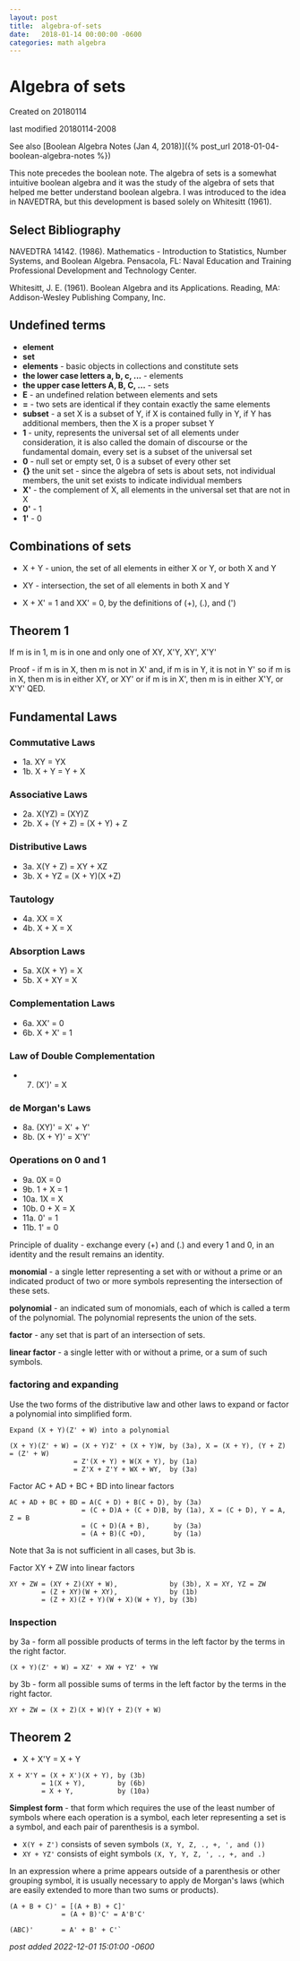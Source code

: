 ```yaml
---
layout:	post
title:	algebra-of-sets
date:	2018-01-14 00:00:00 -0600
categories:	math algebra
---
```


# Algebra of sets

Created on 20180114

last modified 20180114-2008

See also [Boolean Algebra Notes (Jan 4, 2018)]({% post_url 2018-01-04-boolean-algebra-notes %})


This note precedes the boolean note. The algebra of sets is a somewhat intuitive boolean algebra and it was the study of the algebra of sets that helped me better understand boolean algebra. I was introduced to the idea in NAVEDTRA, but this development is based solely on Whitesitt (1961).

## Select Bibliography

NAVEDTRA 14142. (1986). Mathematics - Introduction to Statistics, Number Systems, and Boolean Algebra. Pensacola, FL: Naval Education and Training Professional Development and Technology Center. 

Whitesitt, J. E. (1961). Boolean Algebra and its Applications. Reading, MA: Addison-Wesley Publishing Company, Inc.


## Undefined terms
* **element**
* **set**
* **elements** - basic objects in collections and constitute sets
* **the lower case letters a, b, c, ...** - elements
* **the upper case letters A, B, C, ...** - sets
* **E** - an undefined relation between elements and sets
* **=** - two sets are identical if they contain exactly the same elements
* **subset** - a set X is a subset of Y, if X is contained fully in Y, if Y has additional members, then the X is a proper subset Y
* **1** - unity, represents the universal set of all elements under consideration, it is also called the domain of discourse or the fundamental domain, every set is a subset of the universal set
* **0** - null set or empty set, 0 is a subset of every other set
* **{}** the unit set - since the algebra of sets is about sets, not individual members, the unit set exists to indicate individual members
* **X'** - the complement of X, all elements in the universal set that are not in X
* **0'** - 1
* **1'** - 0

## Combinations of sets

* X + Y - union, the set of all elements in either X or Y, or both X and Y
* XY - intersection, the set of all elements in both X and Y

* X + X' = 1 and XX' = 0, by the definitions of (+), (.), and (')

## Theorem 1

If m is in 1, m is in one and only one of XY, X'Y, XY', X'Y'

Proof - if m is in X, then m is not in X' and, if m is in Y, it is not in Y'
so if m is in X, then m is in either XY, or XY'
or if m is in X', then m is in either X'Y, or X'Y' QED.

## Fundamental Laws

### Commutative Laws
* 1a. XY = YX
* 1b. X + Y = Y + X

### Associative Laws
* 2a. X(YZ) = (XY)Z
* 2b. X + (Y + Z) = (X + Y) + Z

### Distributive Laws
* 3a. X(Y + Z) = XY + XZ
* 3b. X + YZ = (X + Y)(X +Z)

### Tautology
* 4a. XX = X
* 4b. X + X = X

### Absorption Laws
* 5a. X(X + Y) = X
* 5b. X + XY = X

### Complementation Laws
* 6a. XX' = 0
* 6b. X + X' = 1

### Law of Double Complementation
* 7. (X')' = X

### de Morgan's Laws
* 8a. (XY)' = X' + Y'
* 8b. (X + Y)' = X'Y'

### Operations on 0 and 1
* 9a. 0X = 0
* 9b. 1 + X = 1  
* 10a. 1X = X
* 10b. 0 + X = X
* 11a. 0' = 1
* 11b. 1' = 0

Principle of duality - exchange every (+) and (.) and every 1 and 0, in an identity and the result remains an identity.

**monomial** - a single letter representing a set with or without a prime or an indicated product of two or more symbols representing the intersection of these sets.

**polynomial** - an indicated sum of monomials, each of which is called a term of the polynomial. The polynomial represents the union of the sets.

**factor** - any set that is part of an intersection of sets.

**linear factor** - a single letter with or without a prime, or a sum of such symbols.

### factoring and expanding

Use the two forms of the distributive law and other laws to expand or factor a polynomial into simplified form.

```
Expand (X + Y)(Z' + W) into a polynomial

(X + Y)(Z' + W) = (X + Y)Z' + (X + Y)W, by (3a), X = (X + Y), (Y + Z) = (Z' + W) 
                = Z'(X + Y) + W(X + Y), by (1a)
                = Z'X + Z'Y + WX + WY,  by (3a)
```

Factor AC + AD + BC + BD into linear factors

```
AC + AD + BC + BD = A(C + D) + B(C + D), by (3a)
                  = (C + D)A + (C + D)B, by (1a), X = (C + D), Y = A, Z = B
                  = (C + D)(A + B),      by (3a)
                  = (A + B)(C +D),       by (1a)
```

Note that 3a is not sufficient in all cases, but 3b is.

Factor XY + ZW into linear factors

```
XY + ZW = (XY + Z)(XY + W),             by (3b), X = XY, YZ = ZW
        = (Z + XY)(W + XY),             by (1b)
        = (Z + X)(Z + Y)(W + X)(W + Y), by (3b)
```

### Inspection
by 3a - form all possible products of terms in the left factor by the terms in the right factor.

`(X + Y)(Z' + W) = XZ' + XW + YZ' + YW`

by 3b - form all possible sums of terms in the left factor by the terms in the right factor.

`XY + ZW = (X + Z)(X + W)(Y + Z)(Y + W)`

## Theorem 2

*  X + X'Y = X + Y

```
X + X'Y = (X + X')(X + Y), by (3b)
        = 1(X + Y),        by (6b)
        = X + Y,           by (10a)
```

**Simplest form** - that form which requires the use of the least number of symbols where each operation is a symbol, each leter representing a set is a symbol, and each pair of parenthesis is a symbol.

* `X(Y + Z')` consists of seven symbols `(X, Y, Z, ., +, ', and ())`
* `XY + YZ'` consists of eight symbols `(X, Y, Y, Z, ', ., +, and .)`

In an expression where a prime appears outside of a parenthesis or other grouping symbol, it is usually necessary to apply de Morgan's laws (which are easily extended to more than two sums or products).

```
(A + B + C)' = [(A + B) + C]'
             = (A + B)'C' = A'B'C'
             
(ABC)'       = A' + B' + C'`
```

*post added 2022-12-01 15:01:00 -0600*